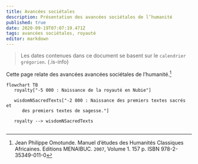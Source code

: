 ```yaml
---
title: Avancées sociétales
description: Présentation des avancées sociétales de l’humanité
published: true
date: 2020-09-19T07:07:19.471Z
tags: avancées sociétales, royauté
editor: markdown
---
```


> Les dates contenues dans ce document se basent sur le `calendrier grégorien`.
{.is-info}

Cette page relate des avancées avancées sociétales de l’humanité.[^1]

```mermaid
flowchart TB
   royalty["-5 000 : Naissance de la royauté en Nubie"]
   
   wisdomNSacredTexts["-2 800 : Naissance des premiers textes sacrés et
      des premiers textes de sagesse."]
   
   royalty --> wisdomNSacredTexts
   
```

[^1]: Jean Philippe Omotunde. Manuel d’études des Humanités Classiques Africaines. Editions MENAIBUC. `2007`, Volume 1. 157 p. ISBN 978-2-35349-011-0